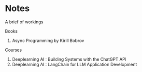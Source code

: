 # Notes

A brief of workings

Books
1. Async Programming by Kirill Bobrov


Courses

1. Deeplearning AI : Building Systems with the ChatGPT API
2. Deeplearning AI : LangChain for LLM Application Development